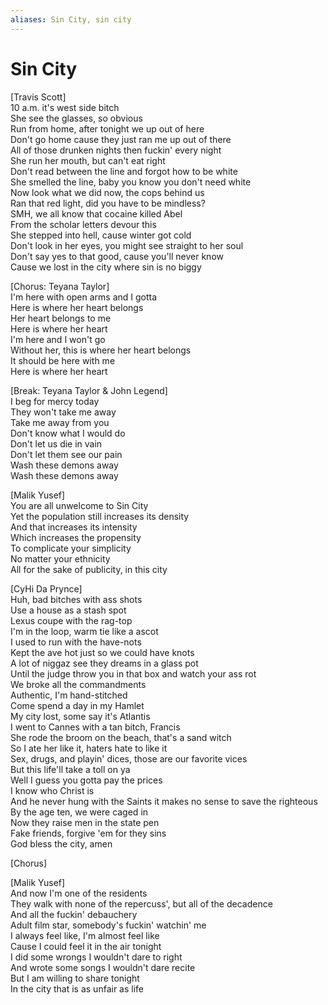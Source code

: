 ```yaml
---
aliases: Sin City, sin city
---
```


# Sin City

[Travis Scott]  
10 a.m. it's west side bitch  
She see the glasses, so obvious  
Run from home, after tonight we up out of here  
Don't go home cause they just ran me up out of there  
All of those drunken nights then fuckin' every night  
She run her mouth, but can't eat right  
Don't read between the line and forgot how to be white  
She smelled the line, baby you know you don't need white  
Now look what we did now, the cops behind us  
Ran that red light, did you have to be mindless?  
SMH, we all know that cocaine killed Abel  
From the scholar letters devour this  
She stepped into hell, cause winter got cold  
Don't look in her eyes, you might see straight to her soul  
Don't say yes to that good, cause you'll never know  
Cause we lost in the city where sin is no biggy  

[Chorus: Teyana Taylor]  
I'm here with open arms and I gotta  
Here is where her heart belongs  
Her heart belongs to me  
Here is where her heart  
I'm here and I won't go  
Without her, this is where her heart belongs  
It should be here with me  
Here is where her heart  

[Break: Teyana Taylor & John Legend]  
I beg for mercy today  
They won't take me away  
Take me away from you  
Don't know what I would do  
Don't let us die in vain  
Don't let them see our pain  
Wash these demons away  
Wash these demons away  

[Malik Yusef]  
You are all unwelcome to Sin City  
Yet the population still increases its density  
And that increases its intensity  
Which increases the propensity  
To complicate your simplicity  
No matter your ethnicity  
All for the sake of publicity, in this city  

[CyHi Da Prynce]  
Huh, bad bitches with ass shots  
Use a house as a stash spot  
Lexus coupe with the rag-top  
I'm in the loop, warm tie like a ascot  
I used to run with the have-nots  
Kept the ave hot just so we could have knots  
A lot of niggaz see they dreams in a glass pot  
Until the judge throw you in that box and watch your ass rot  
We broke all the commandments  
Authentic, I'm hand-stitched  
Come spend a day in my Hamlet  
My city lost, some say it's Atlantis  
I went to Cannes with a tan bitch, Francis  
She rode the broom on the beach, that's a sand witch  
So I ate her like it, haters hate to like it  
Sex, drugs, and playin' dices, those are our favorite vices  
But this life'll take a toll on ya  
Well I guess you gotta pay the prices  
I know who Christ is  
And he never hung with the Saints it makes no sense to save the righteous  
By the age ten, we were caged in  
Now they raise men in the state pen  
Fake friends, forgive 'em for they sins  
God bless the city, amen  

[Chorus]  

[Malik Yusef]  
And now I'm one of the residents  
They walk with none of the repercuss', but all of the decadence  
And all the fuckin' debauchery  
Adult film star, somebody's fuckin' watchin' me  
I always feel like, I'm almost feel like  
Cause I could feel it in the air tonight  
I did some wrongs I wouldn't dare to right  
And wrote some songs I wouldn't dare recite  
But I am willing to share tonight  
In the city that is as unfair as life
